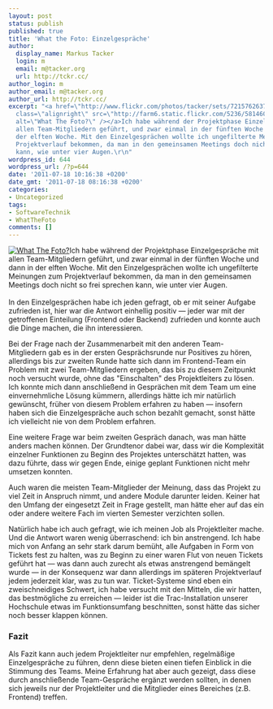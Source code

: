 ```yaml
---
layout: post
status: publish
published: true
title: 'What the Foto: Einzelgespräche'
author:
  display_name: Markus Tacker
  login: m
  email: m@tacker.org
  url: http://tckr.cc/
author_login: m
author_email: m@tacker.org
author_url: http://tckr.cc/
excerpt: "<a href=\"http://www.flickr.com/photos/tacker/sets/72157626379556132/\"><img
  class=\"alignright\" src=\"http://farm6.static.flickr.com/5236/5814600568_a78deedb78_m.jpg\"
  alt=\"What The Foto?\" /></a>Ich habe während der Projektphase Einzelgespräche mit
  allen Team-Mitgliedern geführt, und zwar einmal in der fünften Woche und dann in
  der elften Woche. Mit den Einzelgesprächen wollte ich ungefilterte Meinungen zum
  Projektverlauf bekommen, da man in den gemeinsamen Meetings doch nicht so frei sprechen
  kann, wie unter vier Augen.\r\n"
wordpress_id: 644
wordpress_url: /?p=644
date: '2011-07-18 10:16:38 +0200'
date_gmt: '2011-07-18 08:16:38 +0200'
categories:
- Uncategorized
tags:
- SoftwareTechnik
- WhatTheFoto
comments: []
---
```

<p><a href="http://www.flickr.com/photos/tacker/sets/72157626379556132/"><img class="alignright" src="http://farm6.static.flickr.com/5236/5814600568_a78deedb78_m.jpg" alt="What The Foto?" /></a>Ich habe während der Projektphase Einzelgespräche mit allen Team-Mitgliedern geführt, und zwar einmal in der fünften Woche und dann in der elften Woche. Mit den Einzelgesprächen wollte ich ungefilterte Meinungen zum Projektverlauf bekommen, da man in den gemeinsamen Meetings doch nicht so frei sprechen kann, wie unter vier Augen.<br />
<a id="more"></a><a id="more-644"></a><br />
In den Einzelgesprächen habe ich jeden gefragt, ob er mit seiner Aufgabe zufrieden ist, hier war die Antwort einhellig positiv — jeder war mit der getroffenen Einteilung (Frontend oder Backend) zufrieden und konnte auch die Dinge machen, die ihn interessieren.</p>
<p>Bei der Frage nach der Zusammenarbeit mit den anderen Team-Mitgliedern gab es in der ersten Gesprächsrunde nur Positives zu hören, allerdings bis zur zweiten Runde hatte sich dann im Frontend-Team ein Problem mit zwei Team-Mitgliedern ergeben, das bis zu diesem Zeitpunkt noch versucht wurde, ohne das "Einschalten" des Projektleiters zu lösen. Ich konnte mich dann anschließend in Gesprächen mit dem Team um eine einvernehmliche Lösung kümmern, allerdings hätte ich mir natürlich gewünscht, früher von diesem Problem erfahren zu haben — insofern haben sich die Einzelgespräche auch schon bezahlt gemacht, sonst hätte ich vielleicht nie von dem Problem erfahren.</p>
<p>Eine weitere Frage war beim zweiten Gespräch danach, was man hätte anders machen können. Der Grundtenor dabei war, dass wir die Komplexität einzelner Funktionen zu Beginn des Projektes unterschätzt hatten, was dazu führte, dass wir gegen Ende, einige geplant Funktionen nicht mehr umsetzen konnten.</p>
<p>Auch waren die meisten Team-Mitglieder der Meinung, dass das Projekt zu viel Zeit in Anspruch nimmt, und andere Module darunter leiden. Keiner hat den Umfang der eingesetzt Zeit in Frage gestellt, man hätte eher auf das ein oder andere weitere Fach im vierten Semester verzichten sollen.</p>
<p>Natürlich habe ich auch gefragt, wie ich meinen Job als Projektleiter mache. Und die Antwort waren wenig überraschend: ich bin anstrengend. Ich habe mich von Anfang an sehr stark darum bemüht, alle Aufgaben in Form von Tickets fest zu halten, was zu Beginn zu einer waren Flut von neuen Tickets geführt hat — was dann auch zurecht als etwas anstrengend bemängelt wurde — in der Konsequenz war dann allerdings im späteren Projektverlauf jedem jederzeit klar, was zu tun war. Ticket-Systeme sind eben ein zweischneidiges Schwert, ich habe versucht mit den Mitteln, die wir hatten, das bestmögliche zu erreichen — leider ist die Trac-Installation unserer Hochschule etwas im Funktionsumfang beschnitten, sonst hätte das sicher noch besser klappen können.</p>
<h3 class="textimage">Fazit</h3>
<p>Als Fazit kann auch jedem Projektleiter nur empfehlen, regelmäßige Einzelgespräche zu führen, denn diese bieten einen tiefen Einblick in die Stimmung des Teams. Meine Erfahrung hat aber auch gezeigt, dass diese durch anschließende Team-Gespräche ergänzt werden sollten, in denen sich jeweils nur der Projektleiter und die Mitglieder eines Bereiches (z.B. Frontend) treffen.</p>
